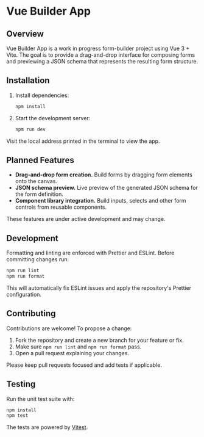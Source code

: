 # Vue Builder App

## Overview
Vue Builder App is a work in progress form-builder project using Vue 3 + Vite. The goal is to provide a drag-and-drop interface for composing forms and previewing a JSON schema that represents the resulting form structure.

## Installation

1. Install dependencies:
   ```bash
   npm install
   ```
2. Start the development server:
   ```bash
   npm run dev
   ```

Visit the local address printed in the terminal to view the app.

## Planned Features

- **Drag-and-drop form creation.** Build forms by dragging form elements onto the canvas.
- **JSON schema preview.** Live preview of the generated JSON schema for the form definition.
- **Component library integration.** Build inputs, selects and other form controls from reusable components.

These features are under active development and may change.

## Development

Formatting and linting are enforced with Prettier and ESLint. Before committing changes run:

```bash
npm run lint
npm run format
```

This will automatically fix ESLint issues and apply the repository's Prettier configuration.

## Contributing

Contributions are welcome! To propose a change:

1. Fork the repository and create a new branch for your feature or fix.
2. Make sure `npm run lint` and `npm run format` pass.
3. Open a pull request explaining your changes.

Please keep pull requests focused and add tests if applicable.

## Testing

Run the unit test suite with:

```bash
npm install
npm test
```

The tests are powered by [Vitest](https://vitest.dev/).
